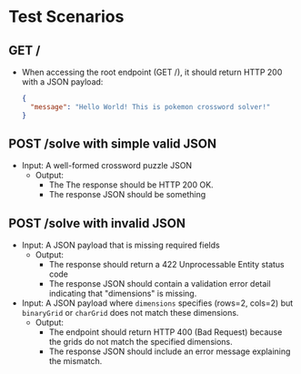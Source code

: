 # Test Scenarios

## GET /  
- When accessing the root endpoint (GET /), it should return HTTP 200 with a JSON payload:
     ```json
     {
       "message": "Hello World! This is pokemon crossword solver!"
     }
     ```
## POST /solve with simple valid JSON
- Input: A well-formed crossword puzzle JSON
    - Output:
        - The The response should be HTTP 200 OK.
        - The response JSON should be something

## POST /solve with invalid JSON
- Input: A JSON payload that is missing required fields
    - Output: 
        - The response should return a 422 Unprocessable Entity status code
        - The response JSON should contain a validation error detail indicating that "dimensions" is missing.
- Input: A JSON payload where `dimensions` specifies (rows=2, cols=2) but `binaryGrid` or `charGrid` does not match these dimensions.
    - Output:
        - The endpoint should return HTTP 400 (Bad Request) because the grids do not match the specified dimensions.
        - The response JSON should include an error message explaining the mismatch.




